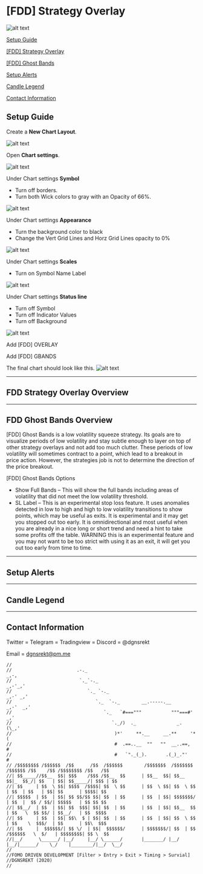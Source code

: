 # [FDD] Strategy Overlay

![alt text](https://www.tradingview.com/x/mj34TIIG/)

[Setup Guide](#setup-guide)

[[FDD] Strategy Overlay](#fdd-strategy-overlay-overview)

[[FDD] Ghost Bands](#fdd-ghost-bands-overview)

[Setup Alerts](#setup-alerts)

[Candle Legend](#candle-legend)

[Contact Information](#contact-information)

## Setup Guide

Create a **New Chart Layout**.

![alt text](docs/img/new_chart_layout.png)

Open **Chart settings**.

![alt text](docs/img/chart_settings.png)

Under Chart settings  **Symbol**

* Turn off borders.
* Turn both Wick colors to gray with an Opacity of 66%.

![alt text](docs/img/chart_settings_example.png)

Under Chart settings  **Appearance**

* Turn the background color to black
* Change the Vert Grid Lines and Horz Grid Lines opacity to 0%

![alt text](docs/img/chart_settings_appearance_example.png)

Under Chart settings **Scales**

* Turn on Symbol Name Label

![alt text](docs/img/chart_settings_scales_example.png)

Under Chart settings **Status line**

* Turn off Symbol
* Turn off Indicator Values
* Turn off Background

![alt text](docs/img/chart_settings_status_line_example.png)

Add [FDD] OVERLAY

Add [FDD] GBANDS

The final chart should look like this.
![alt text](https://www.tradingview.com/x/mj34TIIG/)

---

## FDD Strategy Overlay Overview

---

## FDD Ghost Bands Overview
[FDD] Ghost Bands is a low volatility squeeze strategy.  Its goals are to visualize periods of low volatility and stay subtle enough to layer on top of other strategy overlays and not add too much clutter.  These periods of low volatility will sometimes contract to a point, which lead to a breakout in price action.  However, the strategies job is not to determine the direction of the price breakout.

[FDD] Ghost Bands Options
* Show Full Bands – This will show the full bands including areas of volatility that did not meet the low volatility threshold.
* SL Label – This is an experimental stop loss feature.  It uses anomalies detected in low to high and high to low volatility transitions to show points, which may be useful as exits. It is experimental and it may get you stopped out too early.  It is omnidirectional and most useful when you are already in a nice long or short trend and need a hint to take some profits off the table.  WARNING this is an experimental feature and you may not want to be too strict with using it as an exit, it will get you out too early from time to time.

---

## Setup Alerts

---

## Candle Legend

---

## Contact Information

Twitter = Telegram = Tradingview = Discord = @dgnsrekt

Email = dgnsrekt@pm.me

```
//
//                        .-._                                                   _,-,
//                         `._`-._                                           _,-'_,'
//                            `._ `-._                                   _,-' _,'
//                               `._  `-._        __.-----.__        _,-'  _,'
//                                  `._   `#==="""           """===#'   _,'
//                                     `._/)  ._               _.  (\_,'
//                                      )*'     **.__     __.**     '*(
//                                      #  .==..__  ""   ""  __..==,  #
//                                      #   `"._(_).       .(_)_."'   #
// /$$$$$$$$ /$$$$$$  /$$      /$$  /$$$$$$        /$$$$$$$  /$$$$$$$  /$$$$$$ /$$    /$$ /$$$$$$$$ /$$   /$$
//| $$_____//$$__  $$| $$$    /$$$ /$$__  $$      | $$__  $$| $$__  $$|_  $$_/| $$   | $$| $$_____/| $$$ | $$
//| $$     | $$  \ $$| $$$$  /$$$$| $$  \ $$      | $$  \ $$| $$  \ $$  | $$  | $$   | $$| $$      | $$$$| $$
//| $$$$$  | $$  | $$| $$ $$/$$ $$| $$  | $$      | $$  | $$| $$$$$$$/  | $$  |  $$ / $$/| $$$$$   | $$ $$ $$
//| $$__/  | $$  | $$| $$  $$$| $$| $$  | $$      | $$  | $$| $$__  $$  | $$   \  $$ $$/ | $$__/   | $$  $$$$
//| $$     | $$  | $$| $$\  $ | $$| $$  | $$      | $$  | $$| $$  \ $$  | $$    \  $$$/  | $$      | $$\  $$$
//| $$     |  $$$$$$/| $$ \/  | $$|  $$$$$$/      | $$$$$$$/| $$  | $$ /$$$$$$   \  $/   | $$$$$$$$| $$ \  $$
//|__/      \______/ |__/     |__/ \______/       |_______/ |__/  |__/|______/    \_/    |________/|__/  \__/
//
//FOMO DRIVEN DEVELOPMENT [Filter > Entry > Exit > Timing > Survial]
//DGNSREKT (2020)
//
```
